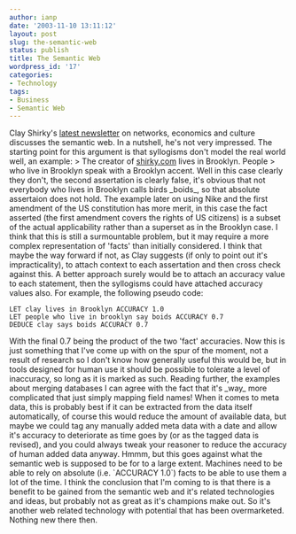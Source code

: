 ```yaml
---
author: ianp
date: '2003-11-10 13:11:12'
layout: post
slug: the-semantic-web
status: publish
title: The Semantic Web
wordpress_id: '17'
categories:
- Technology
tags:
- Business
- Semantic Web
---
```


Clay Shirky's [latest
newsletter](http://www.shirky.com/writings/semantic\_syllogism.html) on
networks, economics and culture discusses the semantic web. In a
nutshell, he's not very impressed. The starting point for this argument
is that syllogisms don't model the real world well, an example: \> The
creator of [shirky.com](http://www.shirky.com) lives in Brooklyn. People
\> who live in Brooklyn speak with a Brooklyn accent. Well in this case
clearly they don't, the second assertation is clearly false, it's
obvious that not everybody who lives in Brooklyn calls birds \_boids\_,
so that absolute assertaion does not hold. The example later on using
Nike and the first amendment of the US constitution has more merit, in
this case the fact asserted (the first amendment covers the rights of US
citizens) is a subset of the actual applicability rather than a superset
as in the Brooklyn case. I think that this is still a surmountable
problem, but it may require a more complex representation of 'facts'
than initially considered. I think that maybe the way forward if not, as
Clay suggests (if only to point out it's impracticality), to attach
context to each assertation and then cross check against this. A better
approach surely would be to attach an accuracy value to each statement,
then the syllogisms could have attached accuracy values also. For
example, the following pseudo code:

~~~~ {lang="PseudoCode" line="1"}
LET clay lives in Brooklyn ACCURACY 1.0
LET people who live in brooklyn say boids ACCURACY 0.7
DEDUCE clay says boids ACCURACY 0.7
~~~~

With the final 0.7 being the product of the two 'fact' accuracies. Now
this is just something that I've come up with on the spur of the moment,
not a result of research so I don't know how generally useful this would
be, but in tools designed for human use it should be possible to
tolerate a level of inaccuracy, so long as it is marked as such. Reading
further, the examples about merging databases I can agree with the fact
that it's \_way\_ more complicated that just simply mapping field names!
When it comes to meta data, this is probably best if it can be extracted
from the data itself automatically, of course this would reduce the
amount of available data, but maybe we could tag any manually added meta
data with a date and allow it's accuracy to deteriorate as time goes by
(or as the tagged data is revised), and you could always tweak your
reasoner to reduce the accuracy of human added data anyway. Hmmm, but
this goes against what the semantic web is supposed to be for to a large
extent. Machines need to be able to rely on absolute (i.e. \`ACCURACY
1.0\`) facts to be able to use them a lot of the time. I think the
conclusion that I'm coming to is that there is a benefit to be gained
from the semantic web and it's related technologies and ideas, but
probably not as great as it's champions make out. So it's another web
related technology with potential that has been overmarketed. Nothing
new there then.

